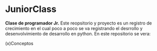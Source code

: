 # JuniorClass
__Clase de programador Jr.__
Este reopsitorio y proyecto es un registro de crecimiento en el cual poco a poco 
se va registrando el desrrollo y desenvolvimiento de desarrollo en python.
En este repositorio se vera:

(x)Conceptos 